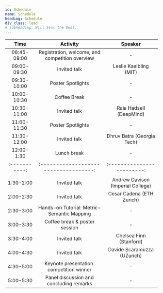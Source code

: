 ```yaml
---
id: Schedule
name: Schedule
heading: Schedule
div_class: lead
# subheading: Will Seal the Deal.
---
```


| Time   |      Activity      |  Speaker |
|:-----------:|:-----------------------------------:|:------------------------:|
| 08:45-09:00 | Registration, welcome, and competition overview |  - |
| 09:00-09:30 | Invited talk                                    |  Leslie Kaelbling (MIT)  |
| 09:30-10:00 | Poster Spotlights                               |   -  |
| 10:00-10:30 | Coffee Break 									|   -  |
| 10:30-11:00 | Invited talk    							    |  Raia Hadsell (DeepMind) |
| 11:00-11:30 | Poster Spotlights                               |   -  |
| 11:30-12:00 | Invited talk    							    |  Dhruv Batra (Georgia Tech) |
| 12:00-1:30 | Lunch break                              		|   -  |
|:-----------:|:-----------------------------------:|:------------------------:|
|            | 													|            | 
| 1:30-2:00 | Invited talk 										| Andrew Davison (Imperial College)  |
| 2:00-2:30 | Invited talk                                    	| Cesar Cadena (ETH Zurich)|
| 2:30-3:00 | Hands-on Tutorial: Metric-Semantic Mapping        |   -  |
| 3:00-3:30 | Coffee break & poster session 					|   -  |
| 3:30-4:00 | Invited talk    							    	|  Chelsea Finn (Stanford) |
| 4:00-4:30 | Invited talk                              		|  Davide Scaramuzza (UZurich) |
| 4:30-5:00 | Keynote presentation: competition winner   	    | - |
| 5:00-5:30 | Panel discussion and concluding remarks          	|   -  |



